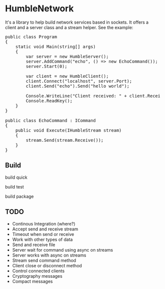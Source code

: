 HumbleNetwork
=============

It's a library to help build network services based in sockets. It offers a client and a server class and a stream helper. See the example:

<pre>
public class Program
{
	static void Main(string[] args)
	{
		var server = new HumbleServer();
		server.AddCommand("echo", () => new EchoCommand());
		server.Start(0);

		var client = new HumbleClient();
		client.Connect("localhost", server.Port);
		client.Send("echo").Send("hello world");

		Console.WriteLine("Client received: " + client.Receive());
		Console.ReadKey();
	}
}

public class EchoCommand : ICommand
{
	public void Execute(IHumbleStream stream)
	{
		stream.Send(stream.Receive());
	}
}
</pre>

Build
----

build quick

build test

build package


TODO
----

* Continous Integration (where?)
* Accept send and receive stream
* Timeout when send or receive
* Work with other types of data
* Send and receive file
* Server wait for command using async on streams
* Server works with async on streams
* Stream send command method
* Client close or disconnect method
* Control connected clients
* Cryptography messages
* Compact messages